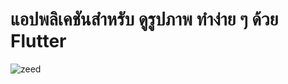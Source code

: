 # แอปพลิเคชันสำหรับ ดูรูปภาพ ทำง่าย ๆ ด้วย Flutter 
![zeed](https://github.com/ChairawichZ6/Gallery_App-with-Flutter-by-FookIT/assets/70460005/c38959d5-e45e-4fbd-89a5-42bb507a1684)
